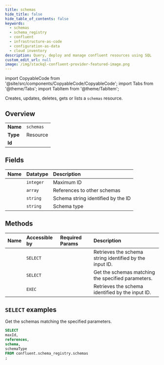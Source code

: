 ```yaml
---
title: schemas
hide_title: false
hide_table_of_contents: false
keywords:
  - schemas
  - schema_registry
  - confluent
  - infrastructure-as-code
  - configuration-as-data
  - cloud inventory
description: Query, deploy and manage confluent resources using SQL
custom_edit_url: null
image: /img/stackql-confluent-provider-featured-image.png
---
```


import CopyableCode from '@site/src/components/CopyableCode/CopyableCode';
import Tabs from '@theme/Tabs';
import TabItem from '@theme/TabItem';

Creates, updates, deletes, gets or lists a <code>schemas</code> resource.

## Overview
<table><tbody>
<tr><td><b>Name</b></td><td><code>schemas</code></td></tr>
<tr><td><b>Type</b></td><td>Resource</td></tr>
<tr><td><b>Id</b></td><td><CopyableCode code="confluent.schema_registry.schemas" /></td></tr>
</tbody></table>

## Fields
| Name | Datatype | Description |
|:-----|:---------|:------------|
| <CopyableCode code="maxId" /> | `integer` | Maximum ID |
| <CopyableCode code="references" /> | `array` | References to other schemas |
| <CopyableCode code="schema" /> | `string` | Schema string identified by the ID |
| <CopyableCode code="schemaType" /> | `string` | Schema type |

## Methods
| Name | Accessible by | Required Params | Description |
|:-----|:--------------|:----------------|:------------|
| <CopyableCode code="get_schema" /> | `SELECT` | <CopyableCode code="id" /> | Retrieves the schema string identified by the input ID. |
| <CopyableCode code="get_schemas" /> | `SELECT` | <CopyableCode code="" /> | Get the schemas matching the specified parameters. |
| <CopyableCode code="get_schema_only" /> | `EXEC` | <CopyableCode code="id" /> | Retrieves the schema identified by the input ID. |

## `SELECT` examples

Get the schemas matching the specified parameters.


```sql
SELECT
maxId,
references,
schema,
schemaType
FROM confluent.schema_registry.schemas
;
```